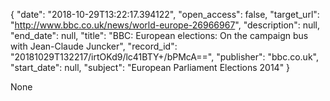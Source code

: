 {
  "date": "2018-10-29T13:22:17.394122", 
  "open_access": false, 
  "target_url": "http://www.bbc.co.uk/news/world-europe-26966967", 
  "description": null, 
  "end_date": null, 
  "title": "BBC:  European elections: On the campaign bus with Jean-Claude Juncker", 
  "record_id": "20181029T132217/irtOKd9/lc41BTY+/bPMcA==", 
  "publisher": "bbc.co.uk", 
  "start_date": null, 
  "subject": "European Parliament Elections 2014"
}

None